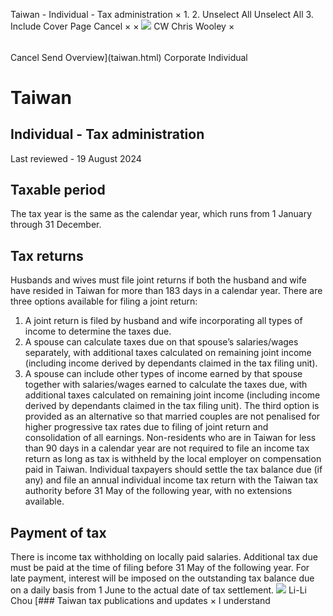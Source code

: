 Taiwan - Individual - Tax administration
×
1.
2.
Unselect All
Unselect All
3.
Include Cover Page
Cancel
×
×
![](-/media/world-wide-tax-summaries/attachments/global---chris-wooley.ashx%3Frev=ac5e5f3223b34096b1afc2a6009c7320&revision=ac5e5f32-23b3-4096-b1af-c2a6009c7320&hash=859B7ADC84DC2CBEC9760E9E6EE7DE6D0A8BFCDF)
CW
Chris Wooley
×
######
Cancel
Send
Overview](taiwan.html)
Corporate
Individual
# Taiwan
## Individual - Tax administration
Last reviewed - 19 August 2024
## Taxable period
The tax year is the same as the calendar year, which runs from 1 January through 31 December.
## Tax returns
Husbands and wives must file joint returns if both the husband and wife have resided in Taiwan for more than 183 days in a calendar year. There are three options available for filing a joint return:
1. A joint return is filed by husband and wife incorporating all types of income to determine the taxes due.
2. A spouse can calculate taxes due on that spouse’s salaries/wages separately, with additional taxes calculated on remaining joint income (including income derived by dependants claimed in the tax filing unit).
3. A spouse can include other types of income earned by that spouse together with salaries/wages earned to calculate the taxes due, with additional taxes calculated on remaining joint income (including income derived by dependants claimed in the tax filing unit).
The third option is provided as an alternative so that married couples are not penalised for higher progressive tax rates due to filing of joint return and consolidation of all earnings.
Non-residents who are in Taiwan for less than 90 days in a calendar year are not required to file an income tax return as long as tax is withheld by the local employer on compensation paid in Taiwan.
Individual taxpayers should settle the tax balance due (if any) and file an annual individual income tax return with the Taiwan tax authority before 31 May of the following year, with no extensions available.
## Payment of tax
There is income tax withholding on locally paid salaries. Additional tax due must be paid at the time of filing before 31 May of the following year.
For late payment, interest will be imposed on the outstanding tax balance due on a daily basis from 1 June to the actual date of tax settlement.
![](-/media/world-wide-tax-summaries/attachments/taiwan---li_li_chou.ashx%3Frev=dc17ec3bff434dfc935516656d63b8ef&revision=dc17ec3b-ff43-4dfc-9355-16656d63b8ef&hash=9B7BD86B5F2870A4E2198EC3232F7F65C81DF4EE)
Li-Li Chou
[### Taiwan tax publications and updates
×
I understand